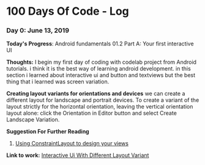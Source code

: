 # 100 Days Of Code - Log

### Day 0: June 13, 2019

**Today's Progress**: Android fundamentals 01.2 Part A: Your first interactive UI

**Thoughts:** I begin my first day of coding with codelab project from Android tutorials. i think it is the best way of learning android development. in this section i learned about
interactive ui and button and textviews but the best thing that i learned was screen variation.

**Creating layout variants for orientations and devices** we can create a different layout for landscape and portrait devices.
To create a variant of the layout strictly for the horizontal orientation, leaving the vertical orientation layout alone: click the Orientation in Editor button and select Create Landscape Variation.

**Suggestion For Further Reading**
1. [Using ConstraintLayout to design your views](https://codelabs.developers.google.com/codelabs/constraint-layout/index.html)

**Link to work:** [Interactive Ui With Different Layout Variant](https://github.com/MohammadSamandari/AndroidFundamentals.git)
